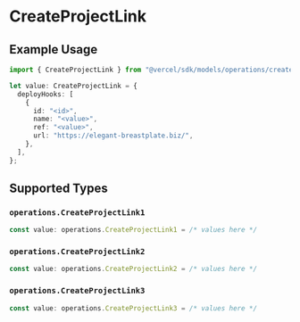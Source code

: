 # CreateProjectLink

## Example Usage

```typescript
import { CreateProjectLink } from "@vercel/sdk/models/operations/createproject.js";

let value: CreateProjectLink = {
  deployHooks: [
    {
      id: "<id>",
      name: "<value>",
      ref: "<value>",
      url: "https://elegant-breastplate.biz/",
    },
  ],
};
```

## Supported Types

### `operations.CreateProjectLink1`

```typescript
const value: operations.CreateProjectLink1 = /* values here */
```

### `operations.CreateProjectLink2`

```typescript
const value: operations.CreateProjectLink2 = /* values here */
```

### `operations.CreateProjectLink3`

```typescript
const value: operations.CreateProjectLink3 = /* values here */
```

